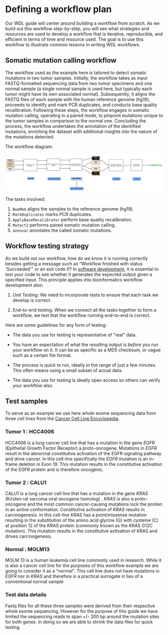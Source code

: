

# Defining a workflow plan

Our WDL guide will center around building a workflow from scratch. As we build out this workflow step-by-step, you will see what strategies and resources are used to develop a workflow that is iterative, reproducible, and efficient in terms of time and resource used. The goal is to use this workflow to illustrate common lessons in writing WDL workflows.

## Somatic mutation calling workflow

The workflow used as the example  here is tailored to detect somatic mutations in two tumor samples. Initially, the workflow takes as input FASTQ-formatted sequencing data from two tumor specimens and one normal sample (a single normal sample is used here, but typically each tumor might have its own associated normal). Subsequently, it aligns the FASTQ files of each sample with the human reference genome (hg19), proceeds to identify and mark PCR duplicates, and conducts base quality recalibration. Following these steps, the workflow engages in somatic mutation calling, operating in a paired mode, to pinpoint mutations unique to the tumor samples in comparison to the normal one. Concluding the process, the workflow undertakes the annotation of the identified mutations, enriching the dataset with additional insights into the nature of the mutations detected.

The workflow diagram:

[![Workflow Diagram](assets/WDL_101_Course.png)](assets/WDL_101_Course.png)


The tasks involved:

1.  `BwaMem` aligns the samples to the reference genome (hg19).
2.  `MarkDuplicates` marks PCR duplicates.
3.  `ApplyBaseRecalibrator` perform base quality recalibration.
4.  `Mutect2` performs paired somatic mutation calling.
5.  `annovar` annotates the called somatic mutations.

## Workflow testing strategy

As we build out our workflow, how do we know it is running correctly besides getting a message such as "Workflow finished with status 'Succeeded'" or an exit code 0? In [software development](https://www.atlassian.com/continuous-delivery/software-testing), it is essential to test your code to see whether it generates the expected output given a specified input. This principle applies into bioinformatics workflow development also:

1.  Unit Testing: We need to incorporate tests to ensure that each task we develop is correct.

2.  End-to-end testing: When we connect all the tasks together to form a workflow, we test that the workflow running end-to-end is correct.

Here are some guidelines for any form of testing:

-   The data you use for testing is representative of "real" data.

-   You have an expectation of what the resulting output is *before* you run your workflow on it. It can be as specific as a MD5 checksum, or vague such as a certain file format.

-   The process is quick to run, ideally in the range of just a few minutes. This often means using a small subset of actual data.

-   The data you use for testing is ideally open access so others can verify your workflow also.


## Test samples 
To serve as an example we use here whole exome sequencing data from three cell lines from the [Cancer Cell Line Encyclopedia](https://pubmed.ncbi.nlm.nih.gov/31068700/). 

### Tumor 1 : HCC4006
HCC4006 is a lung cancer cell line that has a mutation in the gene *EGFR* (Epithelial Growth Factor Receptor) a proto-oncogene. Mutations in *EGFR* result in the abnormal constitutive activation of the EGFR signaling pathway and drive cancer. In this cell-line specifically the *EGFR* mutation is an in-frame deletion in Exon 19. This mutation results in the constitutive activation of the EGFR protein and is therefore oncogenic. 

### Tumor 2 : CALU1
CALU1 is a lung cancer cell line that has a mutation in the gene *KRAS* (Kirsten rat sarcoma viral oncogene homolog) . *KRAS* is also a proto-oncogene and the most common cancer-causing mutations lock the protien in an active conformation. Constitutive activation of *KRAS* results in  carcinogenesis. In this cell-line *KRAS*  has a point/missense mutation resulting in the substitution of the amino acid glycine (G) with cysteine (C) at position 12 of the KRAS protein (commonly known as the KRAS G12C mutation). This mutation results in the constitutive activation of KRAS and drives carcinogenesis. 

### Normal : MOLM13
MOLM 13 is a human leukemia cell line commonly used in research. While it is also a cancer cell line for the purposes of this workflow example we are going to consider it as a "normal". This cell line does not have mutations in *EGFR* nor in *KRAS* and therefore is a practical surrogate in lieu of a conventional normal sample

### Test data details
Fastq files for all these three samples were derived from their respective whole exome sequencing. However for the purpose of this guide we have limited the sequencing reads to span +/- 200 bp around the mutation sites for both genes. In doing so we are able to shrink the data files for quick testing. 
